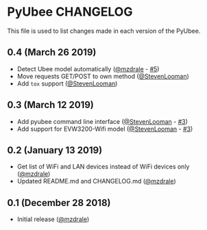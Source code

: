 # PyUbee CHANGELOG
This file is used to list changes made in each version of the PyUbee.

## 0.4 (March 26 2019)
* Detect Ubee model automatically ([@mzdrale](https://github.com/mzdrale) - [#5](https://github.com/mzdrale/pyubee/pull/5))
* Move requests GET/POST to own method ([@StevenLooman](https://github.com/StevenLooman))
* Add `tox` support ([@StevenLooman](https://github.com/StevenLooman))

## 0.3 (March 12 2019)
* Add pyubee command line interface ([@StevenLooman](https://github.com/StevenLooman) - [#3](https://github.com/mzdrale/pyubee/pull/3))
* Add support for EVW3200-Wifi model ([@StevenLooman](https://github.com/StevenLooman) - [#3](https://github.com/mzdrale/pyubee/pull/3))

## 0.2 (January 13 2019)
* Get list of WiFi and LAN devices instead of WiFi devices only ([@mzdrale](https://github.com/mzdrale))
* Updated README.md and CHANGELOG.md ([@mzdrale](https://github.com/mzdrale))

## 0.1 (December 28 2018)
* Initial release ([@mzdrale](https://github.com/mzdrale))
